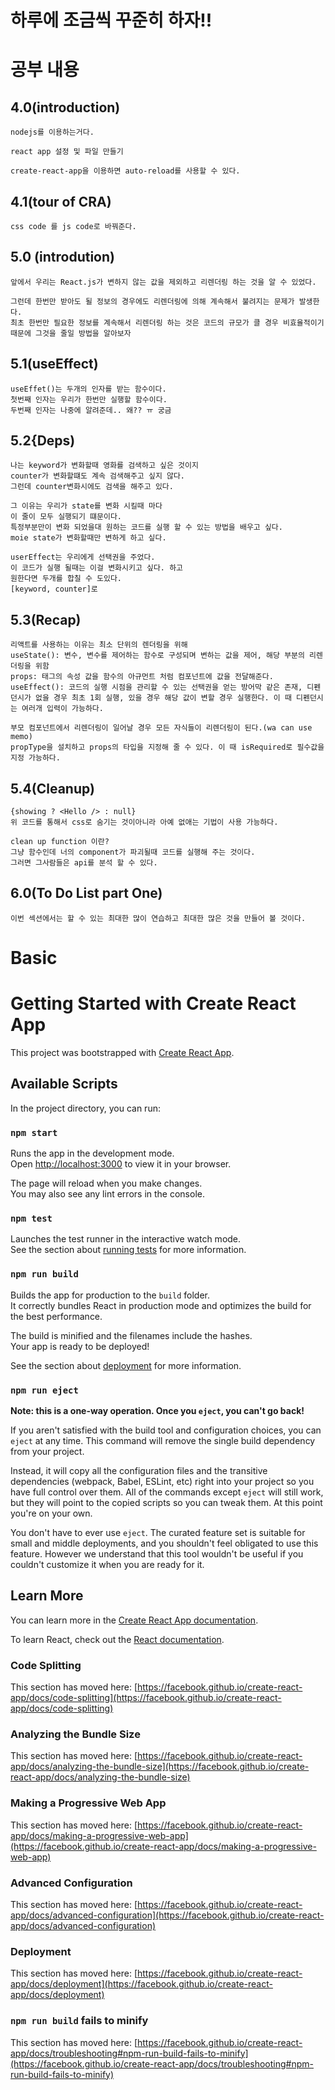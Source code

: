 # 하루에 조금씩 꾸준히 하자!!

# 공부 내용

## 4.0(introduction)
    nodejs를 이용하는거다.

    react app 설정 및 파일 만들기

    create-react-app을 이용하면 auto-reload를 사용할 수 있다.

## 4.1(tour of CRA)

    css code 를 js code로 바꿔준다.

## 5.0 (introdution)

    앞에서 우리는 React.js가 변하지 않는 값을 제외하고 리렌더링 하는 것을 알 수 있었다.

    그런데 한번만 받아도 될 정보의 경우에도 리렌더링에 의해 계속해서 불려지는 문제가 발생한다.
    최초 한번만 필요한 정보를 계속해서 리렌더링 하는 것은 코드의 규모가 클 경우 비효율적이기 때문에 그것을 줄일 방법을 알아보자

## 5.1(useEffect)

    useEffet()는 두개의 인자를 받는 함수이다.
    첫번째 인자는 우리가 한번만 실행할 함수이다.
    두번째 인자는 나중에 알려준데.. 왜?? ㅠ 궁금

## 5.2{Deps)

    나는 keyword가 변화할때 영화를 검색하고 싶은 것이지
    counter가 변화할떄도 계속 검색해주고 싶지 않다.
    그런데 counter변화시에도 검색을 해주고 있다.

    그 이유는 우리가 state를 변화 시킬때 마다
    이 줄이 모두 실행되기 떄문이다.
    특정부분만이 변화 되었을대 원하는 코드를 실행 할 수 있는 방법을 배우고 싶다.
    moie state가 변화할때만 변하게 하고 싶다.

    userEffect는 우리에게 선택권을 주었다.
    이 코드가 실행 될때는 이걸 변화시키고 싶다. 하고
    원한다면 두개를 합칠 수 도있다.
    [keyword, counter]로

## 5.3(Recap)

    리액트를 사용하는 이유는 최소 단위의 렌더링을 위해
    useState(): 변수, 변수를 제어하는 함수로 구성되며 변하는 값을 제어, 해당 부분의 리렌더링을 위함
    props: 태그의 속성 값을 함수의 아규먼트 처럼 컴포넌트에 값을 전달해준다.
    useEffect(): 코드의 실행 시점을 관리할 수 있는 선택권을 얻는 방어막 같은 존재, 디펜던시가 없을 경우 최초 1회 실행, 있을 경우 해당 값이 변할 경우 실행한다. 이 때 디펜던시는 여러개 입력이 가능하다.

    부모 컴포넌트에서 리렌더링이 일어날 경우 모든 자식들이 리렌더링이 된다.(wa can use memo)
    propType을 설치하고 props의 타입을 지정해 줄 수 있다. 이 때 isRequired로 필수값을 지정 가능하다.

## 5.4(Cleanup)

    {showing ? <Hello /> : null}
    위 코드를 통해서 css로 숨기는 것이아니라 아예 없애는 기법이 사용 가능하다.

    clean up function 이란?
    그냥 함수인데 너의 component가 파괴될때 코드를 실행해 주는 것이다.
    그러면 그사람들은 api를 분석 할 수 있다.

## 6.0(To Do List part One)

    이번 섹션에서는 할 수 있는 최대한 많이 연습하고 최대한 많은 것을 만들어 볼 것이다.

# Basic

# Getting Started with Create React App

This project was bootstrapped with [Create React App](https://github.com/facebook/create-react-app).

## Available Scripts

In the project directory, you can run:

### `npm start`

Runs the app in the development mode.\
Open [http://localhost:3000](http://localhost:3000) to view it in your browser.

The page will reload when you make changes.\
You may also see any lint errors in the console.

### `npm test`

Launches the test runner in the interactive watch mode.\
See the section about [running tests](https://facebook.github.io/create-react-app/docs/running-tests) for more information.

### `npm run build`

Builds the app for production to the `build` folder.\
It correctly bundles React in production mode and optimizes the build for the best performance.

The build is minified and the filenames include the hashes.\
Your app is ready to be deployed!

See the section about [deployment](https://facebook.github.io/create-react-app/docs/deployment) for more information.

### `npm run eject`

**Note: this is a one-way operation. Once you `eject`, you can't go back!**

If you aren't satisfied with the build tool and configuration choices, you can `eject` at any time. This command will remove the single build dependency from your project.

Instead, it will copy all the configuration files and the transitive dependencies (webpack, Babel, ESLint, etc) right into your project so you have full control over them. All of the commands except `eject` will still work, but they will point to the copied scripts so you can tweak them. At this point you're on your own.

You don't have to ever use `eject`. The curated feature set is suitable for small and middle deployments, and you shouldn't feel obligated to use this feature. However we understand that this tool wouldn't be useful if you couldn't customize it when you are ready for it.

## Learn More

You can learn more in the [Create React App documentation](https://facebook.github.io/create-react-app/docs/getting-started).

To learn React, check out the [React documentation](https://reactjs.org/).

### Code Splitting

This section has moved here: [https://facebook.github.io/create-react-app/docs/code-splitting](https://facebook.github.io/create-react-app/docs/code-splitting)

### Analyzing the Bundle Size

This section has moved here: [https://facebook.github.io/create-react-app/docs/analyzing-the-bundle-size](https://facebook.github.io/create-react-app/docs/analyzing-the-bundle-size)

### Making a Progressive Web App

This section has moved here: [https://facebook.github.io/create-react-app/docs/making-a-progressive-web-app](https://facebook.github.io/create-react-app/docs/making-a-progressive-web-app)

### Advanced Configuration

This section has moved here: [https://facebook.github.io/create-react-app/docs/advanced-configuration](https://facebook.github.io/create-react-app/docs/advanced-configuration)

### Deployment

This section has moved here: [https://facebook.github.io/create-react-app/docs/deployment](https://facebook.github.io/create-react-app/docs/deployment)

### `npm run build` fails to minify

This section has moved here: [https://facebook.github.io/create-react-app/docs/troubleshooting#npm-run-build-fails-to-minify](https://facebook.github.io/create-react-app/docs/troubleshooting#npm-run-build-fails-to-minify)

